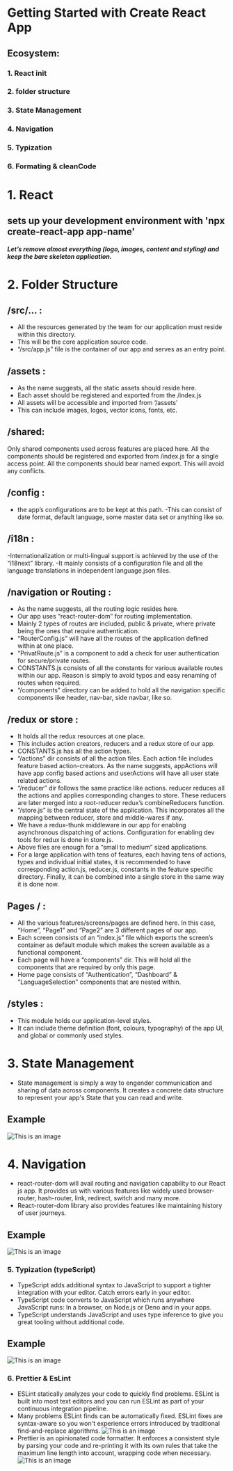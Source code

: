 # Getting Started with Create React App
## Ecosystem:
### 1. React init
### 2. folder structure
### 3. State Management
### 4. Navigation
### 5. Typization
### 6. Formating & cleanCode



# 1. React 

## sets up your development environment with 'npx create-react-app app-name'
##### Let’s remove almost everything (logo, images, content and styling) and keep the bare skeleton application.


# 2. Folder Structure

## /src/… :

- All the resources generated by the team for our application must reside within this directory.
- This will be the core application source code.
- “/src/app.js” file is the container of our app and serves as an entry point.

## /assets :

- As the name suggests, all the static assets should reside here.
- Each asset should be registered and exported from the /index.js
- All assets will be accessible and imported from ‘/assets’
- This can include images, logos, vector icons, fonts, etc.

## /shared:

Only shared components used across features are placed here.
All the components should be registered and exported from /index.js for a single access point.
All the components should bear named export. This will avoid any conflicts.


## /config :

- the app’s configurations are to be kept at this path.
-This can consist of date format, default language, some master data set or anything like so.


## /i18n :

-Internationalization or multi-lingual support is achieved by the use of the “i18next” library.
-It mainly consists of a configuration file and all the language translations in independent language.json files.


## /navigation or Routing :

- As the name suggests, all the routing logic resides here.
- Our app uses “react-router-dom” for routing implementation.
- Mainly 2 types of routes are included, public & private, where private being the ones that require authentication.
- “RouterConfig.js” will have all the routes of the application defined within at one place.
- “PrivatRoute.js” is a component to add a check for user authentication for secure/private routes.
- CONSTANTS.js consists of all the constants for various available routes within our app. Reason is simply to avoid typos and easy renaming of routes when required.
- “/components” directory can be added to hold all the navigation specific components like header, nav-bar, side navbar, like so.

## /redux or store :

- It holds all the redux resources at one place.
- This includes action creators, reducers and a redux store of our app.
- CONSTANTS.js has all the action types.
- “/actions” dir consists of all the action files. Each action file includes feature based action-creators. As the name suggests, appActions will have app config based actions and userActions will have all user state related actions.
- “/reducer” dir follows the same practice like actions. reducer reduces all the actions and applies corresponding changes to store. These reducers are later merged into a root-reducer redux’s combineReducers function.
- “/store.js” is the central state of the application. This incorporates all the mapping between reducer, store and middle-wares if any.
- We have a redux-thunk middleware in our app for enabling asynchronous dispatching of actions.
Configuration for enabling dev tools for redux is done in store.js.
- Above files are enough for a “small to medium” sized applications.
- For a large application with tens of features, each having tens of actions, types and individual initial states, it is recommended to have corresponding action.js, reducer.js, constants in the feature specific directory. Finally, it can be combined into a single store in the same way it is done now.


## Pages / :
- All the various features/screens/pages are defined here. In this case, “Home”, “Page1” and “Page2” are 3 different pages of our app.
- Each screen consists of an “index.js” file which exports the screen’s container as default module which makes the screen available as a functional component.
- Each page will have a “components” dir. This will hold all the components that are required by only this page.
- Home page consists of “Authentication”, “Dashboard” & “LanguageSelection” components that are nested within.

##  /styles :
- This module holds our application-level styles.
- It can include theme definition (font, colours, typography) of the app UI, and global or commonly used styles.


# 3. State Management
- State management is simply a way to engender communication and sharing of data across components. It creates a concrete data structure to represent your app's State that you can read and write.
## Example  
![This is an image](https://www.loginradius.com/blog/async/static/878d2cde053633bfea88a8bfcfc28e89/29007/image1.png)


# 4. Navigation
- react-router-dom will avail routing and navigation capability to our React js app. It provides us with various features like widely used browser-router, hash-router, link, redirect, switch and many more.
- React-router-dom library also provides features like maintaining history of user journeys.
## Example  
![This is an image](https://res.cloudinary.com/practicaldev/image/fetch/s--06jNwgUd--/c_limit%2Cf_auto%2Cfl_progressive%2Cq_auto%2Cw_880/https://image.ibb.co/fmratU/Routing_React.png)

### 5. Typization (typeScript)
- TypeScript adds additional syntax to JavaScript to support a tighter integration with your editor. Catch errors early in your editor.
- TypeScript code converts to JavaScript which runs anywhere JavaScript runs: In a browser, on Node.js or Deno and in your apps.
- TypeScript understands JavaScript and uses type inference to give you great tooling without additional code.
## Example  
![This is an image](https://tsh.io/wp-content/uploads/2021/03/why-use-typescript-items2_.png)

### 6. Prettier & EsLint
- ESLint statically analyzes your code to quickly find problems. ESLint is built into most text editors and you can run ESLint as part of your continuous integration pipeline.
- Many problems ESLint finds can be automatically fixed. ESLint fixes are syntax-aware so you won't experience errors introduced by traditional find-and-replace algorithms.
![This is an image](https://miro.medium.com/max/2474/1*eOkRreW6krRxzfpVVHBCyw.png)
- Prettier is an opinionated code formatter. It enforces a consistent style by parsing your code and re-printing it with its own rules that take the maximum line length into account, wrapping code when necessary.
![This is an image](https://i.stack.imgur.com/eIekV.png)